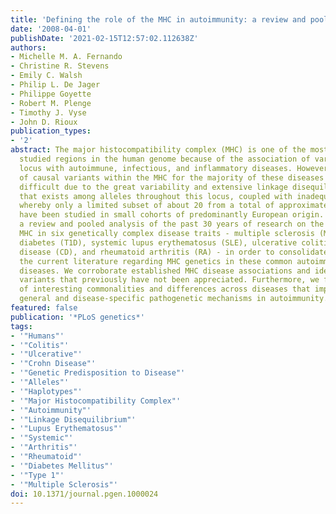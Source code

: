 ```yaml
---
title: 'Defining the role of the MHC in autoimmunity: a review and pooled analysis'
date: '2008-04-01'
publishDate: '2021-02-15T12:57:02.112638Z'
authors:
- Michelle M. A. Fernando
- Christine R. Stevens
- Emily C. Walsh
- Philip L. De Jager
- Philippe Goyette
- Robert M. Plenge
- Timothy J. Vyse
- John D. Rioux
publication_types:
- '2'
abstract: The major histocompatibility complex (MHC) is one of the most extensively
  studied regions in the human genome because of the association of variants at this
  locus with autoimmune, infectious, and inflammatory diseases. However, identification
  of causal variants within the MHC for the majority of these diseases has remained
  difficult due to the great variability and extensive linkage disequilibrium (LD)
  that exists among alleles throughout this locus, coupled with inadequate study design
  whereby only a limited subset of about 20 from a total of approximately 250 genes
  have been studied in small cohorts of predominantly European origin. We have performed
  a review and pooled analysis of the past 30 years of research on the role of the
  MHC in six genetically complex disease traits - multiple sclerosis (MS), type 1
  diabetes (T1D), systemic lupus erythematosus (SLE), ulcerative colitis (UC), Crohn's
  disease (CD), and rheumatoid arthritis (RA) - in order to consolidate and evaluate
  the current literature regarding MHC genetics in these common autoimmune and inflammatory
  diseases. We corroborate established MHC disease associations and identify predisposing
  variants that previously have not been appreciated. Furthermore, we find a number
  of interesting commonalities and differences across diseases that implicate both
  general and disease-specific pathogenetic mechanisms in autoimmunity.
featured: false
publication: '*PLoS genetics*'
tags:
- '"Humans"'
- '"Colitis"'
- '"Ulcerative"'
- '"Crohn Disease"'
- '"Genetic Predisposition to Disease"'
- '"Alleles"'
- '"Haplotypes"'
- '"Major Histocompatibility Complex"'
- '"Autoimmunity"'
- '"Linkage Disequilibrium"'
- '"Lupus Erythematosus"'
- '"Systemic"'
- '"Arthritis"'
- '"Rheumatoid"'
- '"Diabetes Mellitus"'
- '"Type 1"'
- '"Multiple Sclerosis"'
doi: 10.1371/journal.pgen.1000024
---
```


